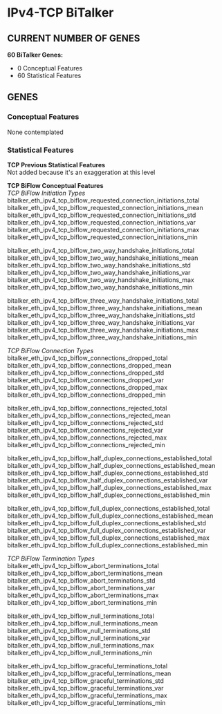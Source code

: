# IPv4-TCP BiTalker
## CURRENT NUMBER OF GENES
**60 BiTalker Genes:**
- 0 Conceptual Features
- 60 Statistical Features

## GENES
### Conceptual Features
None contemplated  

### Statistical Features
**TCP Previous Statistical Features**  
Not added because it's an exaggeration at this level  

**TCP BiFlow Conceptual Features**  
*TCP BiFlow Initiation Types*  
bitalker_eth_ipv4_tcp_biflow_requested_connection_initiations_total  
bitalker_eth_ipv4_tcp_biflow_requested_connection_initiations_mean  
bitalker_eth_ipv4_tcp_biflow_requested_connection_initiations_std  
bitalker_eth_ipv4_tcp_biflow_requested_connection_initiations_var  
bitalker_eth_ipv4_tcp_biflow_requested_connection_initiations_max  
bitalker_eth_ipv4_tcp_biflow_requested_connection_initiations_min  

bitalker_eth_ipv4_tcp_biflow_two_way_handshake_initiations_total  
bitalker_eth_ipv4_tcp_biflow_two_way_handshake_initiations_mean  
bitalker_eth_ipv4_tcp_biflow_two_way_handshake_initiations_std  
bitalker_eth_ipv4_tcp_biflow_two_way_handshake_initiations_var  
bitalker_eth_ipv4_tcp_biflow_two_way_handshake_initiations_max  
bitalker_eth_ipv4_tcp_biflow_two_way_handshake_initiations_min  

bitalker_eth_ipv4_tcp_biflow_three_way_handshake_initiations_total  
bitalker_eth_ipv4_tcp_biflow_three_way_handshake_initiations_mean  
bitalker_eth_ipv4_tcp_biflow_three_way_handshake_initiations_std  
bitalker_eth_ipv4_tcp_biflow_three_way_handshake_initiations_var  
bitalker_eth_ipv4_tcp_biflow_three_way_handshake_initiations_max  
bitalker_eth_ipv4_tcp_biflow_three_way_handshake_initiations_min  

*TCP BiFlow Connection Types*  
bitalker_eth_ipv4_tcp_biflow_connections_dropped_total  
bitalker_eth_ipv4_tcp_biflow_connections_dropped_mean  
bitalker_eth_ipv4_tcp_biflow_connections_dropped_std  
bitalker_eth_ipv4_tcp_biflow_connections_dropped_var  
bitalker_eth_ipv4_tcp_biflow_connections_dropped_max  
bitalker_eth_ipv4_tcp_biflow_connections_dropped_min  

bitalker_eth_ipv4_tcp_biflow_connections_rejected_total  
bitalker_eth_ipv4_tcp_biflow_connections_rejected_mean  
bitalker_eth_ipv4_tcp_biflow_connections_rejected_std  
bitalker_eth_ipv4_tcp_biflow_connections_rejected_var  
bitalker_eth_ipv4_tcp_biflow_connections_rejected_max  
bitalker_eth_ipv4_tcp_biflow_connections_rejected_min  

bitalker_eth_ipv4_tcp_biflow_half_duplex_connections_established_total  
bitalker_eth_ipv4_tcp_biflow_half_duplex_connections_established_mean  
bitalker_eth_ipv4_tcp_biflow_half_duplex_connections_established_std  
bitalker_eth_ipv4_tcp_biflow_half_duplex_connections_established_var  
bitalker_eth_ipv4_tcp_biflow_half_duplex_connections_established_max  
bitalker_eth_ipv4_tcp_biflow_half_duplex_connections_established_min  

bitalker_eth_ipv4_tcp_biflow_full_duplex_connections_established_total  
bitalker_eth_ipv4_tcp_biflow_full_duplex_connections_established_mean  
bitalker_eth_ipv4_tcp_biflow_full_duplex_connections_established_std  
bitalker_eth_ipv4_tcp_biflow_full_duplex_connections_established_var  
bitalker_eth_ipv4_tcp_biflow_full_duplex_connections_established_max  
bitalker_eth_ipv4_tcp_biflow_full_duplex_connections_established_min  


*TCP BiFlow Termination Types*  
bitalker_eth_ipv4_tcp_biflow_abort_terminations_total  
bitalker_eth_ipv4_tcp_biflow_abort_terminations_mean  
bitalker_eth_ipv4_tcp_biflow_abort_terminations_std  
bitalker_eth_ipv4_tcp_biflow_abort_terminations_var  
bitalker_eth_ipv4_tcp_biflow_abort_terminations_max  
bitalker_eth_ipv4_tcp_biflow_abort_terminations_min  

bitalker_eth_ipv4_tcp_biflow_null_terminations_total  
bitalker_eth_ipv4_tcp_biflow_null_terminations_mean  
bitalker_eth_ipv4_tcp_biflow_null_terminations_std  
bitalker_eth_ipv4_tcp_biflow_null_terminations_var  
bitalker_eth_ipv4_tcp_biflow_null_terminations_max  
bitalker_eth_ipv4_tcp_biflow_null_terminations_min  

bitalker_eth_ipv4_tcp_biflow_graceful_terminations_total  
bitalker_eth_ipv4_tcp_biflow_graceful_terminations_mean  
bitalker_eth_ipv4_tcp_biflow_graceful_terminations_std  
bitalker_eth_ipv4_tcp_biflow_graceful_terminations_var  
bitalker_eth_ipv4_tcp_biflow_graceful_terminations_max  
bitalker_eth_ipv4_tcp_biflow_graceful_terminations_min  
